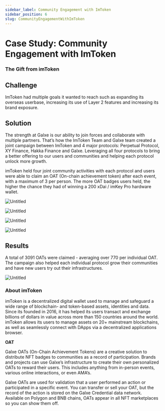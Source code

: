 ```yaml
---
sidebar_label: Community Engagement with ImToken
sidebar_position: 6
slug: CommunityEngagementWithImToken
---
```

# Case Study: Community Engagement with ImToken

### The Gift from imToken

## Challenge

ImToken had multiple goals it wanted to reach such as expanding its overseas userbase, increasing its use of Layer 2 features and increasing its brand exposure.

## Solution

The strength at Galxe is our ability to join forces and collaborate with multiple partners. That’s how the ImToken Team and Galxe team created a joint campaign between ImToken and 4 major protocols: Perpetual Protocol, XY Finance, Hakka Finance and Galxe. Leveraging all four protocols to bring a better offering to our users and communities and helping each protocol unlock more growth.

imToken held four joint community activities with each protocol and users were able to claim an OAT (On-chain achievement token) after each event, with a maximum of 3 per person. The more OAT badges users held, the higher the chance they had of winning a 200 xDai / imKey Pro hardware wallet.

![Untitled](assets/Untitled.png)

![Untitled](assets/Untitled%201.png)

![Untitled](assets/Untitled%202.png)

![Untitled](assets/Untitled%203.png)

## Results

A total of 3091 OATs were claimed - averaging over 770 per individual OAT. The campaign also helped each individual protocol grow their communities and have new users try out their infrastructures.

![Untitled](assets/Untitled%204.png)

### **About imToken**

imToken is a decentralized digital wallet used to manage and safeguard a wide range of blockchain- and token-based assets, identities and data. Since its founded in 2016, it has helped its users transact and exchange billions of dollars in value across more than 150 countries around the world. imToken allows its users to manage assets on 20+ mainstream blockchains, as well as seamlessly connect with DApps via a decentralized applications browser.

**OAT**

Galxe OATs (On-Chain Achievement Tokens) are a creative solution to distribute NFT badges to communities as a record of participation. Brands and projects can use Galxe’s infrastructure to create their own personalized OATs to reward their users. This includes anything from in-person events, various online interactions, or even AMA’s.

Galxe OATs are used for validation that a user performed an action or participated in a specific event. You can transfer or sell your OAT, but the record of the action is stored on the Galxe Credential data network. Available on Polygon and BNB chains, OATs appear in all NFT marketplaces so you can show them off.